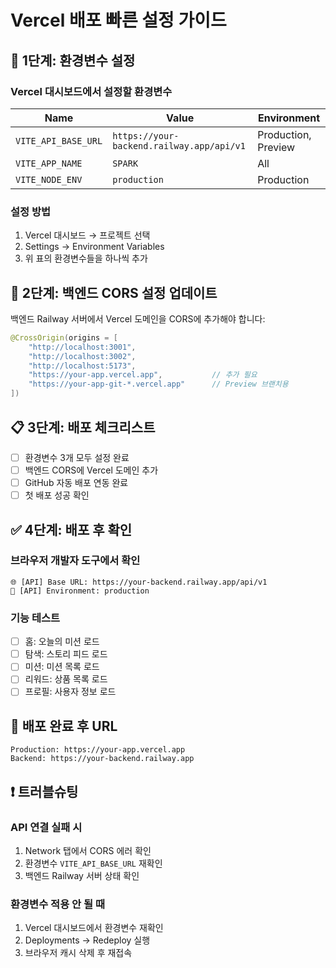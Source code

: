 # Vercel 배포 빠른 설정 가이드

## 🚀 1단계: 환경변수 설정

### Vercel 대시보드에서 설정할 환경변수

| Name | Value | Environment |
|------|-------|------------|
| `VITE_API_BASE_URL` | `https://your-backend.railway.app/api/v1` | Production, Preview |
| `VITE_APP_NAME` | `SPARK` | All |
| `VITE_NODE_ENV` | `production` | Production |

### 설정 방법
1. Vercel 대시보드 → 프로젝트 선택
2. Settings → Environment Variables 
3. 위 표의 환경변수들을 하나씩 추가

## 🔧 2단계: 백엔드 CORS 설정 업데이트

백엔드 Railway 서버에서 Vercel 도메인을 CORS에 추가해야 합니다:

```kotlin
@CrossOrigin(origins = [
    "http://localhost:3001", 
    "http://localhost:3002", 
    "http://localhost:5173",
    "https://your-app.vercel.app",           // 추가 필요
    "https://your-app-git-*.vercel.app"      // Preview 브랜치용
])
```

## 📋 3단계: 배포 체크리스트

- [ ] 환경변수 3개 모두 설정 완료
- [ ] 백엔드 CORS에 Vercel 도메인 추가
- [ ] GitHub 자동 배포 연동 완료
- [ ] 첫 배포 성공 확인

## ✅ 4단계: 배포 후 확인

### 브라우저 개발자 도구에서 확인
```
🌐 [API] Base URL: https://your-backend.railway.app/api/v1
🔧 [API] Environment: production
```

### 기능 테스트
- [ ] 홈: 오늘의 미션 로드
- [ ] 탐색: 스토리 피드 로드  
- [ ] 미션: 미션 목록 로드
- [ ] 리워드: 상품 목록 로드
- [ ] 프로필: 사용자 정보 로드

## 🔗 배포 완료 후 URL

```
Production: https://your-app.vercel.app
Backend: https://your-backend.railway.app
```

## ❗ 트러블슈팅

### API 연결 실패 시
1. Network 탭에서 CORS 에러 확인
2. 환경변수 `VITE_API_BASE_URL` 재확인
3. 백엔드 Railway 서버 상태 확인

### 환경변수 적용 안 될 때
1. Vercel 대시보드에서 환경변수 재확인
2. Deployments → Redeploy 실행
3. 브라우저 캐시 삭제 후 재접속